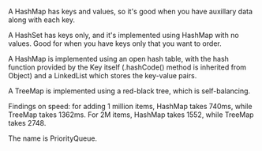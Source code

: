 A HashMap has keys and values, so it's good when you have auxillary data along with each key.

A HashSet has keys only, and it's implemented using HashMap with no values.
Good for when you have keys only that you want to order.

A HashMap is implemented using an open hash table, with the hash function provided by the Key itself
(.hashCode() method is inherited from Object) and a LinkedList which stores the key-value pairs.

A TreeMap is implemented using a red-black tree, which is self-balancing.

Findings on speed: for adding 1 million items, HashMap takes 740ms, while TreeMap takes 1362ms.
For 2M items, HashMap takes 1552, while TreeMap takes 2748.

The name is PriorityQueue.
